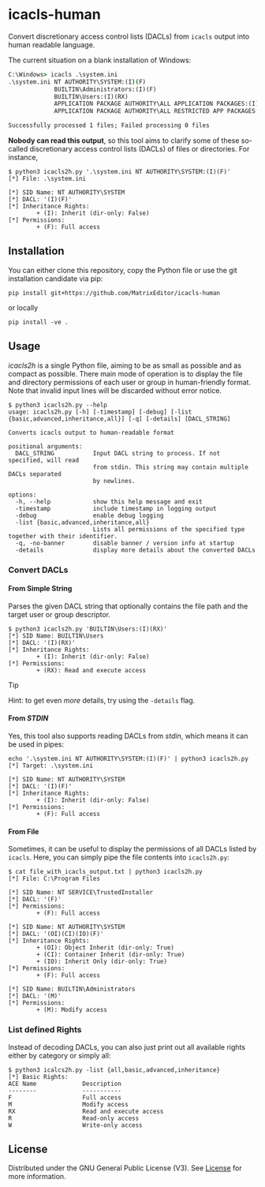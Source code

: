 # icacls-human

Convert discretionary access control lists (DACLs) from `icacls` output into human readable language.

The current situation on a blank installation of Windows:
```cmd
C:\Windows> icacls .\system.ini
.\system.ini NT AUTHORITY\SYSTEM:(I)(F)
             BUILTIN\Administrators:(I)(F)
             BUILTIN\Users:(I)(RX)
             APPLICATION PACKAGE AUTHORITY\ALL APPLICATION PACKAGES:(I)(RX)
             APPLICATION PACKAGE AUTHORITY\ALL RESTRICTED APP PACKAGES:(I)(RX)

Successfully processed 1 files; Failed processing 0 files
```

**Nobody can read this output**, so this tool aims to clarify some of these so-called
discretionary access control lists (DACLs) of files or directories. For instance,
```console
$ python3 icacls2h.py '.\system.ini NT AUTHORITY\SYSTEM:(I)(F)'
[*] File: .\system.ini

[*] SID Name: NT AUTHORITY\SYSTEM
[*] DACL: '(I)(F)'
[*] Inheritance Rights:
        + (I): Inherit (dir-only: False)
[*] Permissions:
        + (F): Full access
```

## Installation

You can either clone this repository, copy the Python file or use the git installation
candidate via pip:
```
pip install git+https://github.com/MatrixEditor/icacls-human
```

or locally
```
pip install -ve .
```

## Usage

_icacls2h_ is a single Python file, aiming to be as small as possible and as compact as possible. There main mode of operation is to display the file and directory permissions of each user or group in human-friendly
format. Note that invalid input lines will be discarded without error notice.
```console
$ python3 icacls2h.py --help
usage: icacls2h.py [-h] [-timestamp] [-debug] [-list {basic,advanced,inheritance,all}] [-q] [-details] [DACL_STRING]

Converts icacls output to human-readable format

positional arguments:
  DACL_STRING           Input DACL string to process. If not specified, will read
                        from stdin. This string may contain multiple DACLs separated
                        by newlines.

options:
  -h, --help            show this help message and exit
  -timestamp            include timestamp in logging output
  -debug                enable debug logging
  -list {basic,advanced,inheritance,all}
                        Lists all permissions of the specified type together with their identifier.
  -q, -no-banner        disable banner / version info at startup
  -details              display more details about the converted DACLs
```

### Convert DACLs

#### From Simple String

Parses the given DACL string that optionally contains the file path and the target user or
group descriptor.
```
$ python3 icacls2h.py 'BUILTIN\Users:(I)(RX)'
[*] SID Name: BUILTIN\Users
[*] DACL: '(I)(RX)'
[*] Inheritance Rights:
        + (I): Inherit (dir-only: False)
[*] Permissions:
        + (RX): Read and execute access
```

> [!TIP]
> Hint: to get even *more* details, try using the `-details` flag.

#### From _STDIN_

Yes, this tool also supports reading DACLs from _stdin_, which means it can be used in pipes:
```
echo '.\system.ini NT AUTHORITY\SYSTEM:(I)(F)' | python3 icacls2h.py
[*] Target: .\system.ini

[*] SID Name: NT AUTHORITY\SYSTEM
[*] DACL: '(I)(F)'
[*] Inheritance Rights:
        + (I): Inherit (dir-only: False)
[*] Permissions:
        + (F): Full access
```

#### From File

Sometimes, it can be useful to display the permissions of all DACLs listed by `icacls`. Here, you can simply pipe the file contents into `icacls2h.py`:
```console
$ cat file_with_icacls_output.txt | python3 icacls2h.py
[*] File: C:\Program Files

[*] SID Name: NT SERVICE\TrustedInstaller
[*] DACL: '(F)'
[*] Permissions:
        + (F): Full access

[*] SID Name: NT AUTHORITY\SYSTEM
[*] DACL: '(OI)(CI)(IO)(F)'
[*] Inheritance Rights:
        + (OI): Object Inherit (dir-only: True)
        + (CI): Container Inherit (dir-only: True)
        + (IO): Inherit Only (dir-only: True)
[*] Permissions:
        + (F): Full access

[*] SID Name: BUILTIN\Administrators
[*] DACL: '(M)'
[*] Permissions:
        + (M): Modify access
```

### List defined Rights

Instead of decoding DACLs, you can also just print out all available rights either by category or simply all:
```console
$ python3 icalcs2h.py -list {all,basic,advanced,inheritance}
[*] Basic Rights:
ACE Name             Description
--------             -----------
F                    Full access
M                    Modify access
RX                   Read and execute access
R                    Read-only access
W                    Write-only access
```

## License

Distributed under the GNU General Public License (V3). See [License](LICENSE) for more information.